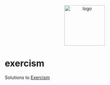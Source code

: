 <div align="center">
    <img src="https://avatars.githubusercontent.com/u/5624255?s=200&v=4" alt="logo" height="128">
</div>

# exercism

Solutions to [Exercism](https://exercism.org/)
